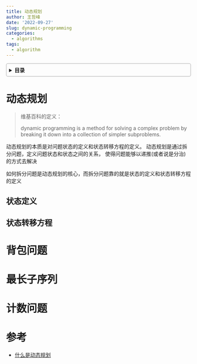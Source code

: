 ```yaml
---
title: 动态规划
author: 王哲峰
date: '2022-09-27'
slug: dynamic-programming
categories:
  - algorithms
tags:
  - algorithm
---
```


<style>
details {
    border: 1px solid #aaa;
    border-radius: 4px;
    padding: .5em .5em 0;
}
summary {
    font-weight: bold;
    margin: -.5em -.5em 0;
    padding: .5em;
}
details[open] {
    padding: .5em;
}
details[open] summary {
    border-bottom: 1px solid #aaa;
    margin-bottom: .5em;
}
img {
    pointer-events: none;
}
</style>

<details><summary>目录</summary><p>

- [动态规划](#动态规划)
  - [状态定义](#状态定义)
  - [状态转移方程](#状态转移方程)
- [背包问题](#背包问题)
- [最长子序列](#最长子序列)
- [计数问题](#计数问题)
- [参考](#参考)
</p></details><p></p>

# 动态规划

> 维基百科的定义：
>
> dynamic programming is a method for solving a complex problem 
> by breaking it down into a collection of simpler subproblems.

动态规划的本质是对问题状态的定义和状态转移方程的定义。
动态规划是通过拆分问题，定义问题状态和状态之间的关系，
使得问题能够以递推(或者说是分治)的方式去解决

如何拆分问题是动态规划的核心，而拆分问题靠的就是状态的定义和状态转移方程的定义

## 状态定义



## 状态转移方程




# 背包问题


# 最长子序列


# 计数问题


# 参考

* [什么是动态规划](https://www.zhihu.com/question/23995189/answer/35324479)

